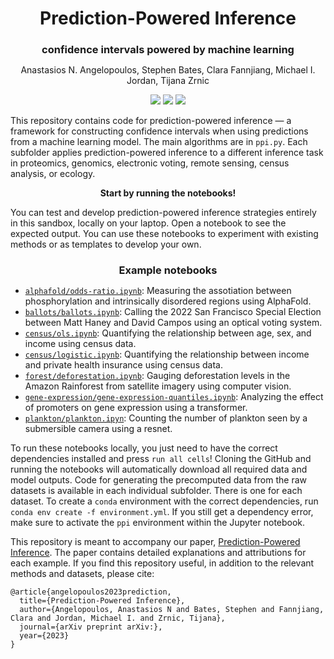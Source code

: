 <h1 align="center" style="margin-bottom:0px; border-bottom:0px; padding-bottom:0px">Prediction-Powered Inference</h1>
<h3 align="center" style="margin-bottom:0px; border-bottom:0px; padding-bottom:0px">confidence intervals powered by machine learning</h3>
<p align="center" style="margin-bottom:0px; border-bottom:0px; padding-bottom:0px">Anastasios N. Angelopoulos, Stephen Bates, Clara Fannjiang, Michael I. Jordan, Tijana Zrnic</p>

<p align="center">
    <a style="text-decoration:none !important;" href="https://arxiv.org/abs/" alt="arXiv"><img src="https://img.shields.io/badge/paper-arXiv-red" /></a>
    <a style="text-decoration:none !important;" href="https://docs.conda.io/en/latest/miniconda.html" alt="package management"> <img src="https://img.shields.io/badge/conda-env-green" /></a>
    <a style="text-decoration:none !important;" href="https://opensource.org/licenses/MIT" alt="License"><img src="https://img.shields.io/badge/license-MIT-blue.svg" /></a>
</p>

<p>
This repository contains code for prediction-powered inference — a framework for constructing confidence intervals when using predictions from a machine learning model. The main algorithms are in <code>ppi.py</code>.  
Each subfolder applies prediction-powered inference to a different inference task in proteomics, genomics, electronic voting, remote sensing, census analysis, or ecology.
</p>

<p align="center"> <b>Start by running the notebooks!</b></p>
<p>
You can test and develop prediction-powered inference strategies entirely in this sandbox, locally on your laptop. Open a notebook to see the expected output. You can use these notebooks to experiment with existing methods or as templates to develop your own. 
</p>
<h3 align="center" style="margin-bottom:0px; border-bottom:0px; padding-bottom:0px">Example notebooks</h3>
<ul>
    <li><a href="https://github.com/aangelopoulos/prediction-powered-inference/blob/main/alphafold/odds-ratio.ipynb"><code>alphafold/odds-ratio.ipynb</code></a>: Measuring the assotiation between phosphorylation and intrinsically disordered regions using AlphaFold.</li>
    <li><a href="https://github.com/aangelopoulos/prediction-powered-inference/blob/main/ballots/ballots.ipynb"><code>ballots/ballots.ipynb</code></a>: Calling the 2022 San Francisco Special Election between Matt Haney and David Campos using an optical voting system.</li>
    <li><a href="https://github.com/aangelopoulos/prediction-powered-inference/blob/main/census/ols.ipynb"><code>census/ols.ipynb</code></a>: Quantifying the relationship between age, sex, and income using census data.</li>
    <li><a href="https://github.com/aangelopoulos/prediction-powered-inference/blob/main/census/logistic.ipynb"><code>census/logistic.ipynb</code></a>: Quantifying the relationship between income and private health insurance using census data.</li>
    <li><a href="https://github.com/aangelopoulos/prediction-powered-inference/blob/main/forest/deforestation.ipynb"><code>forest/deforestation.ipynb</code></a>: Gauging deforestation levels in the Amazon Rainforest from satellite imagery using computer vision. </li>
    <li><a href="https://github.com/aangelopoulos/prediction-powered-inference/blob/main/gene-expression/gene-expression-quantiles.ipynb"><code>gene-expression/gene-expression-quantiles.ipynb</code></a>: Analyzing the effect of promoters on gene expression using a transformer. </li>
    <li><a href="https://github.com/aangelopoulos/prediction-powered-inference/blob/main/plankton/plankton.ipynb"><code>plankton/plankton.ipyn</code></a>: Counting the number of plankton seen by a submersible camera using a resnet. </li>
</ul>

<p>
    To run these notebooks locally, you just need to have the correct dependencies installed and press <code>run all cells</code>! Cloning the GitHub and running the notebooks will automatically download all required data and model outputs. Code for generating the precomputed data from the raw datasets is available in each individual subfolder. There is one for each dataset. To create a <code>conda</code> environment with the correct dependencies, run <code>conda env create -f environment.yml</code>. If you still get a dependency error, make sure to activate the <code>ppi</code> environment within the Jupyter notebook.
</p>

This repository is meant to accompany our paper, <a href="https://arxiv.org/abs/">Prediction-Powered Inference</a>.
The paper contains detailed explanations and attributions for each example.
If you find this repository useful, in addition to the relevant methods and datasets, please cite:
</p>
<pre><code>@article{angelopoulos2023prediction,
  title={Prediction-Powered Inference},
  author={Angelopoulos, Anastasios N and Bates, Stephen and Fannjiang, Clara and Jordan, Michael I. and Zrnic, Tijana},
  journal={arXiv preprint arXiv:},
  year={2023}
}</code></pre>
